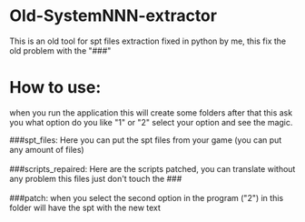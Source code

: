 # Old-SystemNNN-extractor
This is an old tool for spt files extraction fixed in python by me, this fix the old problem with the "###"

# How to use:
when you run the application this will create some folders after that this ask you what option do you like "1" or "2"
select your option and see the magic.

###spt_files: Here you can put the spt files from your game (you can put any amount of files) <br><br>
###scripts_repaired: Here are the scripts patched, you can translate without any problem this files just don't touch the ### <br><br>
###patch: when you select the second option in the program ("2") in this folder will have the spt with the new text <br><br>
